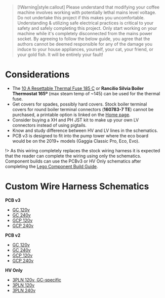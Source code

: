 > [!Warning|style:callout]
> Please understand that modifying your coffee machine involves working with potentially lethal mains level voltage. Do not undertake this project if this makes you uncomfortable. Understanding & utilizing safe electrical practices is critical to your safety and safely completing this project. Only start working on your machine while it's completely disconnected from the mains power socket. By agreeing to follow the below guide, you agree that the authors cannot be deemed responsible for any of the damage you induce to your house appliances, yourself, your cat, your friend, or your gold fish. It will be entirely your fault!


# Considerations
* The [10 A Resettable Thermal Fuse 185 C](https://www.aliexpress.com/item/3256805232358051.html) or **Rancilio Silvia Boiler Thermostat 165º** (max steam temp of ~145) can be used for the thermal fuse. 
* Get covers for spades, possibly hard covers. Stock boiler terminal covers for round boiler terminal connectors (**160783-7 TE**) cannot be purchased, a printable option is linked on the [Home page](readme.md#3d-printed-parts).
* Consider buying a XH and PH JST kit to make up your own LV connectors instead of using pigtails.
* Know and study difference between HV and LV lines in the schematics.
* PCB v3 is designed to fit into the pump tower where the eco board would be on the 2019+ models (Gaggia Classic Pro, Eco, Evo).

>

!> As this wiring completely replaces the stock wiring harness it is expected that the reader can complete the wiring using only the schematics. Component builds can use the PCBv3 or HV Only schematics after completing the [Lego Component Build Guide](guides-stm32/lego-component-build-guide.md).

# Custom Wire Harness Schematics

**PCB v3** 
* [GC 120v](https://github.com/thejobbitt/gaggiuino-build/blob/main/wiring/GC%20PCB%20v3%20120v/GC_wiring_PCBv3_120v.png?raw=true)
* [GC 240v](https://github.com/thejobbitt/gaggiuino-build/blob/main/wiring/GC%20PCB%20v3%20220v/GC_wiring_PCBv3_220v.png?raw=true)
* [GCP 120v](https://github.com/thejobbitt/gaggiuino-build/blob/main/wiring/GCP%20PCB%20v3%20120v/GCP_wiring_PCBv3_120v.png?raw=true)
* [GCP 240v](https://github.com/thejobbitt/gaggiuino-build/blob/main/wiring/GCP%20PCB%20v3%20220v/GCP_wiring_PCBv3_220v.png?raw=true)

**PCB v2** 
* [GC 120v](https://github.com/thejobbitt/gaggiuino-build/blob/main/wiring/GC%20PCB%20v2%20120v/GC_wiring_PCBv2_120v.png?raw=true)
* [GC 240v](https://github.com/thejobbitt/gaggiuino-build/blob/main/wiring/GC%20PCB%20v2%20220v/GC_wiring_PCBv2_220v.png?raw=true)
* [GCP 120v](https://github.com/thejobbitt/gaggiuino-build/blob/main/wiring/GCP%20PCB%20v2%20120v/GCP_wiring_PCBv2_120v.png?raw=true)
* [GCP 240v](https://github.com/thejobbitt/gaggiuino-build/blob/main/wiring/GCP%20PCB%20v2%20220v/GCP_wiring_PCBv2_220v.png?raw=true)

**HV Only**
* [3PLN 120v, GC-specific](https://user-images.githubusercontent.com/53577819/220784232-1b254cd4-d3d7-4fe9-97e5-283fa1fb2659.png)
* [3PLN 120v](https://user-images.githubusercontent.com/53577819/220784237-e2b841e0-4754-4657-98bd-6adb96255aa1.png)
* [3PLN 240v](https://user-images.githubusercontent.com/53577819/220784234-0b370f5b-fd5e-4d0d-9b9d-109ff25d2cbf.png)